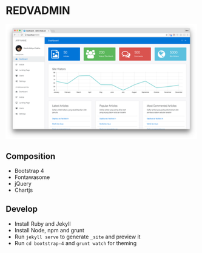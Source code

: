 # REDVADMIN

![REDVADMIN][screenshot]

## Composition
- Bootstrap 4
- Fontawasome
- jQuery
- Chartjs

## Develop
- Install Ruby and Jekyll
- Install Node, npm and grunt
- Run `jekyll serve` to generate `_site` and preview it
- Run `cd bootstrap-4` and `grunt watch` for theming

[screenshot]: sc.png
